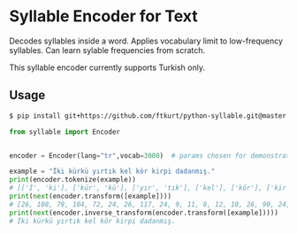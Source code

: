 
# Syllable Encoder for Text

Decodes syllables inside a word. Applies vocabulary limit to low-frequency syllables. Can learn sylable frequencies from scratch.

This syllable encoder currently supports Turkish only.

## Usage

```bash
$ pip install git+https://github.com/ftkurt/python-syllable.git@master
```

```python
from syllable import Encoder


encoder = Encoder(lang="tr",vocab=3000)  # params chosen for demonstration purposes

example = "İki kürkü yırtık kel kör kirpi dadanmış."
print(encoder.tokenize(example))
# [['İ', 'ki'], ['kür', 'kü'], ['yır', 'tık'], ['kel'], ['kör'], ['kir', 'pi'], ['da', 'dan', 'mış', '.']]
print(next(encoder.transform([example])))
# [26, 108, 79, 104, 72, 24, 26, 117, 24, 9, 11, 8, 12, 10, 26, 90, 24, 26, 154, 56, 37, 149, 80, 169, 84, 24, 26, 156, 24]
print(next(encoder.inverse_transform(encoder.transform([example]))))
# İki kürkü yırtık kel kör kirpi dadanmış.
```
